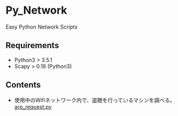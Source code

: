 # Py_Network
Easy Python Network Scripts

## Requirements
- Python3 > 3.5.1
- Scapy > 0.18 (Python3)

## Contents
- 使用中のWifiネットワーク内で、盗聴を行っているマシンを調べる。[arp_request.py](src/ARP)
